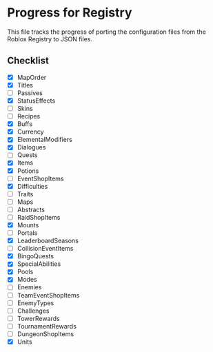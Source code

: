 # Progress for Registry

This file tracks the progress of porting the configuration files from the Roblox Registry to JSON files.

## Checklist

- [x] MapOrder
- [x] Titles
- [ ] Passives
- [x] StatusEffects
- [ ] Skins
- [ ] Recipes
- [x] Buffs
- [x] Currency
- [x] ElementalModifiers
- [x] Dialogues
- [ ] Quests
- [x] Items
- [x] Potions
- [ ] EventShopItems
- [x] Difficulties
- [ ] Traits
- [ ] Maps
- [ ] Abstracts
- [ ] RaidShopItems
- [x] Mounts
- [ ] Portals
- [x] LeaderboardSeasons
- [ ] CollisionEventItems
- [x] BingoQuests
- [x] SpecialAbilities
- [x] Pools
- [x] Modes
- [ ] Enemies
- [ ] TeamEventShopItems
- [ ] EnemyTypes
- [ ] Challenges
- [ ] TowerRewards
- [ ] TournamentRewards
- [ ] DungeonShopItems
- [x] Units
